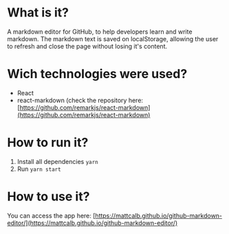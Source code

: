 # What is it?
A markdown editor for GitHub, to help developers learn and write markdown. The markdown text is saved on localStorage, allowing the user to refresh and close the page without losing it's content.
# Wich technologies were used?
- React
- react-markdown (check the repository here: [https://github.com/remarkjs/react-markdown](https://github.com/remarkjs/react-markdown)
# How to run it?
1. Install all dependencies `yarn`
2. Run `yarn start`
# How to use it?
You can access the app here: [https://mattcalb.github.io/github-markdown-editor/](https://mattcalb.github.io/github-markdown-editor/)
